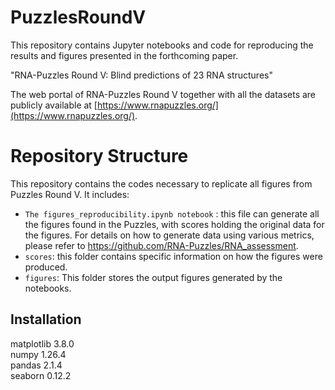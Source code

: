 # PuzzlesRoundV

This repository contains Jupyter notebooks and code for reproducing the results and figures presented in the forthcoming paper.

"RNA-Puzzles Round V: Blind predictions of 23 RNA structures"

The web portal of RNA-Puzzles Round V together with all the datasets are publicly available at [https://www.rnapuzzles.org/](https://www.rnapuzzles.org/).

# Repository Structure
This repository contains the codes necessary to replicate all figures from Puzzles Round V. It includes:

- `The figures_reproducibility.ipynb notebook` : this file can generate all the figures found in the Puzzles, with scores holding the original data for the figures. For details on how to generate data using various metrics, please refer to https://github.com/RNA-Puzzles/RNA_assessment.
- `scores`: this folder contains specific information on how the figures were produced.
- `figures`: This folder stores the output figures generated by the notebooks.

## Installation
matplotlib                3.8.0   
numpy                     1.26.4    
pandas                    2.1.4  
seaborn                   0.12.2     
